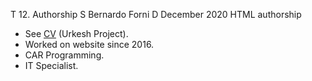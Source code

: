 T 12. Authorship
S Bernardo Forni
D December 2020
HTML authorship



- See [CV](http://www.urkesh.org/mz/a/mz/texts/staff/bF.htm) (Urkesh Project).
- Worked on website since 2016.
- CAR Programming.
- IT Specialist.


